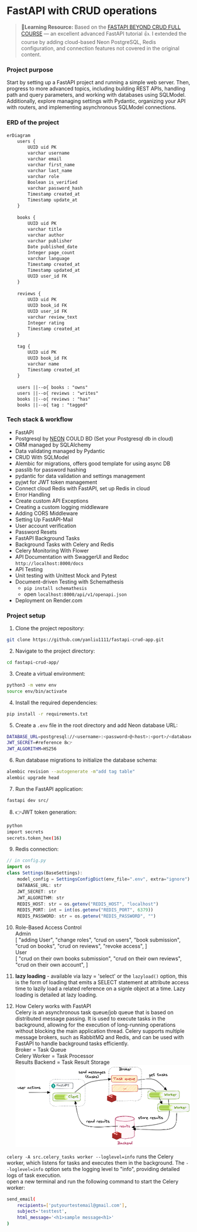 # FastAPI with CRUD operations

>📌**Learning Resource:** Based on the [FASTAPI BEYOND CRUD FULL COURSE](https://www.youtube.com/watch?v=TO4aQ3ghFOc&t=30551s&ab_channel=SsaliJonathan) — an excellent advanced FastAPI tutorial 👍. I extended the course by adding cloud-based Neon PostgreSQL, Redis configuration, and connection features not covered in the original content.


### Project purpose

Start by setting up a FastAPI project and running a simple web server. Then, progress to more advanced topics, including building REST APIs, handling path and query parameters, and working with databases using SQLModel. Additionally, explore managing settings with Pydantic, organizing your API with routers, and implementing asynchronous SQLModel connections.

### ERD of the project
```mermaid
erDiagram
    users {
        UUID uid PK
        varchar username
        varchar email
        varchar first_name
        varchar last_name
        varchar role
        Boolean is_verified
        varchar password_hash
        Timestamp created_at
        Timestamp update_at
    }

    books {
        UUID uid PK
        varchar title
        varchar author
        varchar publisher
        Date published_date
        Integer page_count
        varchar language
        Timestamp created_at
        Timestamp updated_at
        UUID user_id FK
    }

    reviews {
        UUID uid PK
        UUID book_id FK
        UUID user_id FK
        varchar review_text
        Integer rating
        Timestamp created_at
    }

    tag {
        UUID uid PK
        UUID book_id FK
        varchar name
        Timestamp created_at
    }

    users ||--o{ books : "owns"
    users ||--o{ reviews : "writes"
    books ||--o{ reviews : "has"
    books ||--o{ tag : "tagged"
```
### Tech stack & workflow

- FastAPI
- Postgresql by [NEON](https://neon.tech/docs/guides/python) COULD BD (Set your Postgresql db in cloud)
- ORM managed by SQLAlchemy
- Data validating managed by Pydantic
- CRUD With SQLModel
- Alembic for migrations, offers good template for using async DB
- passlib for password hashing
- pydantic for data validation and settings management
- pyjwt for JWT token management
- Connect cloud Redis with FastAPI, set up Redis in cloud
- Error Handling
- Create custom API Exceptions
- Creating a custom logging middleware
- Adding CORS Middleware
- Setting Up FastAPI-Mail
- User account verification
- Password Resets
- FastAPI Background Tasks
- Background Tasks with Celery and Redis
- Celery Monitoring With Flower
- API Documentation with SwaggerUI and Redoc `http://localhost:8000/docs`
- API Testing
- Unit testing with Unittest Mock and Pytest
- Document-driven Testing with Schemathesis 
  - `pip install schemathesis`
  - open `localhost:8000/api/v1/openapi.json`
- Deployment on Render.com

### Project setup
1. Clone the project repository:
```bash
git clone https://github.com/yanliu1111/fastapi-crud-app.git
```

2. Navigate to the project directory:
```bash
cd fastapi-crud-app/
```

3. Create a virtual environment:
```bash
python3 -m venv env
source env/bin/activate
```

4. Install the required dependencies:
```bash
pip install -r requirements.txt
```
5. Create a `.env` file in the root directory and add Neon database URL:
```bash
DATABASE_URL=postgresql://<username>:<password>@<host>:<port>/<database_name>
JWT_SECRET=#reference 8👉
JWT_ALGORITHM=HS256
```
6. Run database migrations to initialize the database schema:
```bash
alembic revision --autogenerate -m"add tag table"
alembic upgrade head
```
7. Run the FastAPI application:
```bash
fastapi dev src/
```
8. 👉JWT token generation:
```bash
python
import secrets
secrets.token_hex(16)
```
9. Redis connection:
```js
// in config.py
import os
class Settings(BaseSettings):
    model_config = SettingsConfigDict(env_file=".env", extra="ignore")
    DATABASE_URL: str
    JWT_SECRET: str
    JWT_ALGORITHM: str
    REDIS_HOST: str = os.getenv("REDIS_HOST", "localhost")
    REDIS_PORT: int = int(os.getenv("REDIS_PORT", 6379))
    REDIS_PASSWORD: str = os.getenv("REDIS_PASSWORD", "")
```

10. Role-Based Access Control  
    Admin <br>
    [
        "adding User",
        "change roles",
        ”crud on users",
        "book submission",
        "crud on books",
        "crud on reviews",
        "revoke access",
    ]<br>
    User<br>
    [
        "crud on their own books submission",
        "crud on their own reviews",
        "crud on their own account",
    ]
11. **lazy loading** - available via lazy = 'select' or the `lazyload()` option, this is the form of loading that emits a SELECT statement at attribute access time to lazily load a related reference on a signle object at a time. Lazy loading is detailed at lazy loading. 

12. How Celery works with FastAPI <br>
Celery is an asynchronous task queue/job queue that is based on distributed message passing. It is used to execute tasks in the background, allowing for the execution of long-running operations without blocking the main application thread. Celery supports multiple message brokers, such as RabbitMQ and Redis, and can be used with FastAPI to handle background tasks efficiently.<br>
Broker = Task Queue <br>
Celery Worker = Task Processor <br>
Results Backend = Task Result Storage <br>
![Celery](03-celery.excalidraw.png)

`celery -A src.celery_tasks worker --loglevel=info` runs the Celery worker, which listens for tasks and executes them in the background. The `--loglevel=info` option sets the logging level to "info", providing detailed logs of task execution. <br>
open a new terminal and run the following command to start the Celery worker:
```bash
send_email(
    recipients=['putyourtestemail@gmail.com'],
    subject='testtest',
    html_message='<h1>sample message<h1>'
)
```